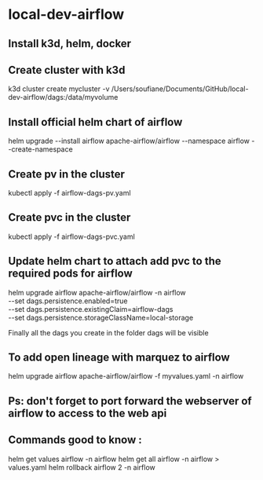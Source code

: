 # local-dev-airflow


## Install k3d, helm, docker

## Create cluster with k3d

k3d cluster create mycluster -v /Users/soufiane/Documents/GitHub/local-dev-airflow/dags:/data/myvolume

## Install official helm chart of airflow 
helm upgrade --install airflow apache-airflow/airflow --namespace airflow --create-namespace

## Create pv in the cluster
kubectl apply -f airflow-dags-pv.yaml 

## Create pvc in the cluster
kubectl apply -f airflow-dags-pvc.yaml 

## Update helm chart to attach add pvc to the required pods for airflow
helm upgrade airflow apache-airflow/airflow -n airflow \
  --set dags.persistence.enabled=true \
  --set dags.persistence.existingClaim=airflow-dags \
  --set dags.persistence.storageClassName=local-storage

Finally all the dags you create in the folder dags will be visible

## To add open lineage with marquez to airflow
helm upgrade airflow apache-airflow/airflow -f myvalues.yaml -n airflow


## Ps: don't forget to port forward the webserver of airflow to access to the web api


## Commands good to know : 
helm get values  airflow  -n airflow
helm get all  airflow  -n airflow > values.yaml
helm rollback airflow 2 -n airflow
